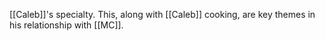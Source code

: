 [[Caleb]]'s specialty. This, along with [[Caleb]] cooking, are key themes in his relationship with [[MC]].